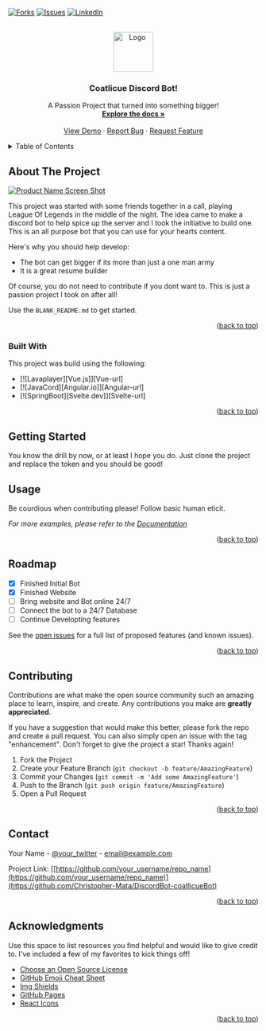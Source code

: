 <!-- Improved compatibility of back to top link: See: hhttps://github.com/Christopher-Mata/DiscordBot-coatlicueBot -->
<a name="readme-top"></a>

<!-- PROJECT SHIELDS -->
<!--
*** I'm using markdown "reference style" links for readability.
*** Reference links are enclosed in brackets [ ] instead of parentheses ( ).
*** See the bottom of this document for the declaration of the reference variables
*** for contributors-url, forks-url, etc. This is an optional, concise syntax you may use.
*** https://www.markdownguide.org/basic-syntax/#reference-style-links
-->
[![Forks][forks-shield]][forks-url]
[![Issues][issues-shield]][issues-url]
[![LinkedIn][linkedin-shield]][linkedin-url]

<!-- PROJECT LOGO -->
<br />
<div align="center">
  <a href="https://github.com/Christopher-Mata/DiscordBot-coatlicueBot">
    <img src="images/logo.png" alt="Logo" width="80" height="80">
  </a>

  <h3 align="center">Coatlicue Discord Bot!</h3>

  <p align="center">
    A Passion Project that turned into something bigger!
    <br />
    <a href="https://github.com/Christopher-Mata/DiscordBot-coatlicueBot"><strong>Explore the docs »</strong></a>
    <br />
    <br />
    <a href="https://github.com/Christopher-Mata/DiscordBot-coatlicueBot">View Demo</a>
    ·
    <a href="https://github.com/Christopher-Mata/DiscordBot-coatlicueBot/issues">Report Bug</a>
    ·
    <a href="https://github.com/Christopher-Mata/DiscordBot-coatlicueBot/issues">Request Feature</a>
  </p>
</div>



<!-- TABLE OF CONTENTS -->
<details>
  <summary>Table of Contents</summary>
  <ol>
    <li>
      <a href="#about-the-project">About The Project</a>
      <ul>
        <li><a href="#built-with">Built With</a></li>
      </ul>
    </li>
    <li>
      <a href="#getting-started">Getting Started</a>
    </li>
    <li><a href="#usage">Usage</a></li>
    <li><a href="#roadmap">Roadmap</a></li>
    <li><a href="#contributing">Contributing</a></li>
    <li><a href="#contact">Contact</a></li>
    <li><a href="#acknowledgments">Acknowledgments</a></li>
  </ol>
</details>



<!-- ABOUT THE PROJECT -->
## About The Project

[![Product Name Screen Shot][product-screenshot]](https://example.com)

This project was started with some friends together in a call, playing League Of Legends in the middle of the night. The idea came to make a discord bot to help spice up the server and I took the initiative to build one. This is an all purpose bot that you can use for your hearts content. 

Here's why you should help develop:
* The bot can get bigger if its more than just a one man army
* It is a great resume builder

Of course, you do not need to contribute if you dont want to. This is just a passion project I took on after all!

Use the `BLANK_README.md` to get started.

<p align="right">(<a href="#readme-top">back to top</a>)</p>



### Built With

This project was build using the following:

* [![Lavaplayer][Vue.js]][Vue-url]
* [![JavaCord][Angular.io]][Angular-url]
* [![SpringBoot][Svelte.dev]][Svelte-url]

<p align="right">(<a href="#readme-top">back to top</a>)</p>



<!-- GETTING STARTED -->
## Getting Started

You know the drill by now, or at least I hope you do. Just clone the project and replace the token and you should be good!

<!-- USAGE EXAMPLES -->
## Usage

Be courdious when contributing please! Follow basic human eticit. 

_For more examples, please refer to the [Documentation](https://example.com)_

<p align="right">(<a href="#readme-top">back to top</a>)</p>



<!-- ROADMAP -->
## Roadmap

- [x] Finished Initial Bot
- [x] Finished Website
- [ ] Bring website and Bot online 24/7
- [ ] Connect the bot to a 24/7 Database
- [ ] Continue Developting features

See the [open issues](https://github.com/Christopher-Mata/DiscordBot-coatlicueBot/issues) for a full list of proposed features (and known issues).

<p align="right">(<a href="#readme-top">back to top</a>)</p>

<!-- CONTRIBUTING -->
## Contributing

Contributions are what make the open source community such an amazing place to learn, inspire, and create. Any contributions you make are **greatly appreciated**.

If you have a suggestion that would make this better, please fork the repo and create a pull request. You can also simply open an issue with the tag "enhancement".
Don't forget to give the project a star! Thanks again!

1. Fork the Project
2. Create your Feature Branch (`git checkout -b feature/AmazingFeature`)
3. Commit your Changes (`git commit -m 'Add some AmazingFeature'`)
4. Push to the Branch (`git push origin feature/AmazingFeature`)
5. Open a Pull Request

<p align="right">(<a href="#readme-top">back to top</a>)</p>

<!-- CONTACT -->
## Contact

Your Name - [@your_twitter](https://twitter.com/your_username) - email@example.com

Project Link: [[https://github.com/your_username/repo_name](https://github.com/your_username/repo_name)](https://github.com/Christopher-Mata/DiscordBot-coatlicueBot)

<p align="right">(<a href="#readme-top">back to top</a>)</p>



<!-- ACKNOWLEDGMENTS -->
## Acknowledgments

Use this space to list resources you find helpful and would like to give credit to. I've included a few of my favorites to kick things off!

* [Choose an Open Source License](https://choosealicense.com)
* [GitHub Emoji Cheat Sheet](https://www.webpagefx.com/tools/emoji-cheat-sheet)
* [Img Shields](https://shields.io)
* [GitHub Pages](https://pages.github.com)
* [React Icons](https://react-icons.github.io/react-icons/search)

<p align="right">(<a href="#readme-top">back to top</a>)</p>



<!-- MARKDOWN LINKS & IMAGES -->
<!-- https://www.markdownguide.org/basic-syntax/#reference-style-links -->
[forks-shield]: https://img.shields.io/github/forks/othneildrew/Best-README-Template.svg?style=for-the-badge
[forks-url]: https://github.com/Christopher-Mata/DiscordBot-coatlicueBot/network/members
[issues-shield]: https://img.shields.io/github/issues/othneildrew/Best-README-Template.svg?style=for-the-badge
[issues-url]: https://github.com/Christopher-Mata/DiscordBot-coatlicueBot/issues
[linkedin-shield]: https://img.shields.io/badge/-LinkedIn-black.svg?style=for-the-badge&logo=linkedin&colorB=555
[linkedin-url]: https://www.linkedin.com/in/christopher-mata1/
[product-screenshot]: images/screenshot.png
